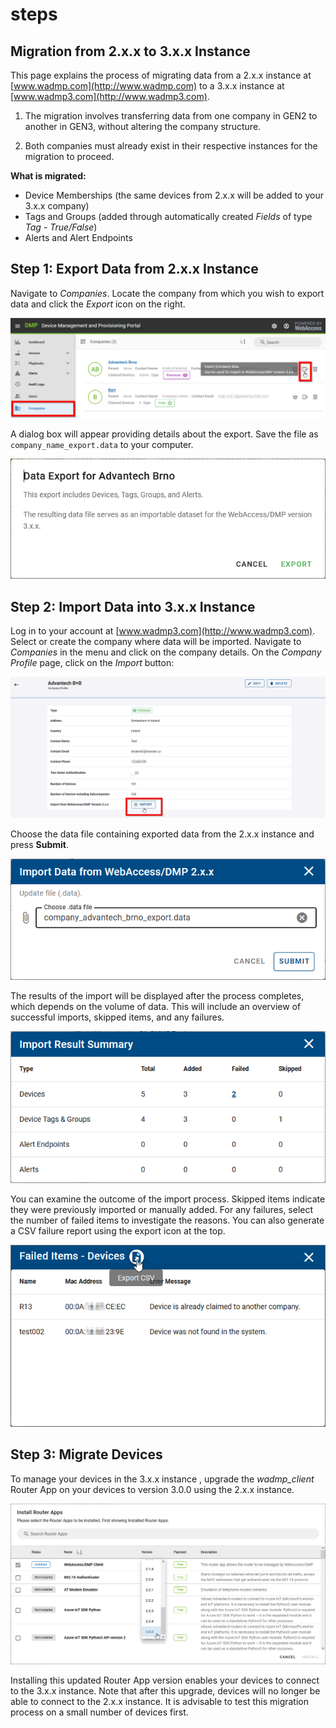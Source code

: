 # steps

## Migration from 2.x.x to 3.x.x Instance

This page explains the process of migrating data from a 2.x.x instance at [www.wadmp.com](http://www.wadmp.com) to a 3.x.x instance at [www.wadmp3.com](http://www.wadmp3.com). 

1. The migration involves transferring data from one company in GEN2 to another in GEN3, without altering the company structure. 

2. Both companies must already exist in their respective instances for the migration to proceed.

**What is migrated:**

- Device Memberships (the same devices from 2.x.x will be added to your 3.x.x company)
- Tags and Groups (added through automatically created _Fields_ of type _Tag - True/False_)
- Alerts and Alert Endpoints

## Step 1: Export Data from 2.x.x Instance

Navigate to _Companies_. Locate the company from which you wish to export data and click the _Export_ icon on the right.

![Gen2Export](../../images/migration-gen2-gen3/gen2-export.png)

A dialog box will appear providing details about the export. Save the file as `company_name_export.data` to your computer.

![Gen2ExportDialog](../../images/migration-gen2-gen3/gen2-export-dialog.png)


## Step 2: Import Data into 3.x.x Instance

Log in to your account at [www.wadmp3.com](http://www.wadmp3.com). Select or create the company where data will be imported. Navigate to _Companies_ in the menu and click on the company details. On the _Company Profile_ page, click on the _Import_ button:

![Gen3Import](../../images/migration-gen2-gen3/gen3-import.png)

Choose the data file containing exported data from the 2.x.x instance and press **Submit**.

![Gen3File](../../images/migration-gen2-gen3/gen3-file.png)

The results of the import will be displayed after the process completes, which depends on the volume of data. This will include an overview of successful imports, skipped items, and any failures.

![Gen3Result](../../images/migration-gen2-gen3/gen3-result.png)

You can examine the outcome of the import process. Skipped items indicate they were previously imported or manually added. For any failures, select the number of failed items to investigate the reasons. You can also generate a CSV failure report using the export icon at the top.

![Gen3DetailCsv](../../images/migration-gen2-gen3/gen3-detail-csv.png)



## Step 3: Migrate Devices

To manage your devices in the 3.x.x instance , upgrade the _wadmp_client_ Router App on your devices to version 3.0.0 using the 2.x.x instance.

![Gen2upgrade](../../images/migration-gen2-gen3/gen2-upgrade-client.png)

Installing this updated Router App version enables your devices to connect to the 3.x.x instance. Note that after this upgrade, devices will no longer be able to connect to the 2.x.x instance. It is advisable to test this migration process on a small number of devices first.

